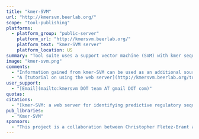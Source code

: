 ```yaml
---
title: "kmer-SVM"
url: "http://kmersvm.beerlab.org/"
scope: "tool-publishing"
platforms:
  - platform_group: "public-server"
    platform_url: "http://kmersvm.beerlab.org/"
    platform_text: "kmer-SVM server"
    platform_location: US
summary: "Tool suite uses a support vector machine (SVM) with kmer sequence features to identify predictive combinations of short transcription factor binding sites which determine the tissue specificity of the original NGS assay.  "
image: "kmer-svm.png"
comments:
  - "Information gained from kmer-SVM can be used as an additional source of confidence in genomic experiments by recovering known binding sites, and can also reveal novel sequence features and possible cooperative mechanisms to be tested experimentally."
  - "A [tutorial on using the web server](http://kmersvm.beerlab.org/tutorial/) and a [Galaxy Tool Shed repository](http://toolshed.g2.bx.psu.edu/view/cafletezbrant/kmersvm) are also available."
user_support:
  - "[Email](mailto:kmersvm DOT team AT gmail DOT com)"
quotas:
citations:
  - "[kmer-SVM: a web server for identifying predictive regulatory sequence features in genomic data sets](http://nar.oxfordjournals.org/content/41/W1/W544.long). Christopher Fletez-Brant; Dongwon Lee; [Andrew S. McCallion](http://www.hopkinsmedicine.org/geneticmedicine/people/faculty/mccallion.html); [Michael A. Beer](http://www.beerlab.org/) *[Nucleic Acids Research](http://nar.oxfordjournals.org/)* 2013; doi: 10.1093/nar/gkt519<br />"
pub_libraries:
  - "Kmer-SVM"
sponsors:
  - "This project is a collaboration between Christopher Fletez-Brant and Dongown Lee respectively of the [McCallion Lab](http://www.hopkinsmedicine.org/geneticmedicine/people/faculty/mccallion.html) of the [McKusick-Nathans Institute of Genetic Medicine](https://igm.jhmi.edu/) at the Johns Hopkins University School of Medicine and the [Beer Lab](http://www.beerlab.org/) of the [Johns Hopkins University Department of Biomedical Engineering](http://www.bme.jhu.edu/)."
---
```

